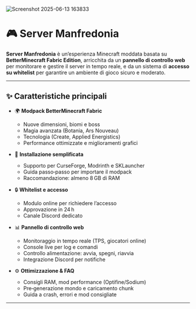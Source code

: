 ![Screenshot 2025-06-13 163833](https://github.com/user-attachments/assets/8cebb0af-2ba7-42b1-a53f-a041ecbc1d47)

# 🎮 Server Manfredonia


**Server Manfredonia** è un’esperienza Minecraft moddata basata su **BetterMinecraft Fabric Edition**, arricchita da un **pannello di controllo web** per monitorare e gestire il server in tempo reale, e da un sistema di **accesso su whitelist** per garantire un ambiente di gioco sicuro e moderato.

---

## ✨ Caratteristiche principali

- 🌍 **Modpack BetterMinecraft Fabric**  
  - Nuove dimensioni, biomi e boss  
  - Magia avanzata (Botania, Ars Nouveau)  
  - Tecnologia (Create, Applied Energistics)  
  - Performance ottimizzate e miglioramenti grafici  

- 🔧 **Installazione semplificata**  
  - Supporto per CurseForge, Modrinth e SKLauncher  
  - Guida passo‑passo per importare il modpack  
  - Raccomandazione: almeno 8 GB di RAM  

- 🔒 **Whitelist e accesso**  
  - Modulo online per richiedere l’accesso  
  - Approvazione in 24 h  
  - Canale Discord dedicato  

- 📊 **Pannello di controllo web**  
  - Monitoraggio in tempo reale (TPS, giocatori online)  
  - Console live per log e comandi  
  - Controllo alimentazione: avvia, spegni, riavvia  
  - Integrazione Discord per notifiche  

- ⚙️ **Ottimizzazione & FAQ**  
  - Consigli RAM, mod performance (Optifine/Sodium)  
  - Pre‑generazione mondo e caricamento chunk  
  - Guida a crash, errori e mod consigliate  

---
